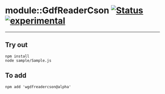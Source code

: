 
# module::GdfReaderCson  [![Status](https://github.com/Wandalen/wGdfReaderCson/workflows/Publish/badge.svg)](https://github.com/Wandalen/wGdfReaderCson/actions?query=workflow%3APublish) [![experimental](https://img.shields.io/badge/stability-experimental-orange.svg)](https://github.com/emersion/stability-badges#experimental)

___

## Try out
```
npm install
node sample/Sample.js
```

## To add
```
npm add 'wgdfreadercson@alpha'
```

